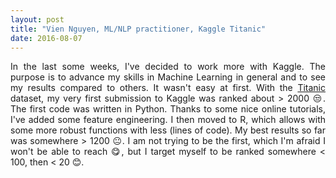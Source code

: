```yaml
---
layout: post
title: "Vien Nguyen, ML/NLP practitioner, Kaggle Titanic"
date: 2016-08-07
---
```


<p align = "justify">
In the last some weeks, I've decided to work more with Kaggle. The purpose is to advance my skills in Machine Learning in general and to see my results compared to others. It wasn't easy at first. With the <a href="https://www.kaggle.com/c/titanic">Titanic</a> dataset, my very first submission to Kaggle was ranked about &gt; 2000 &#128530;. The first code was written in Python. Thanks to some nice online tutorials, I've added some feature engineering. I then moved to R, which allows with some more robust functions with less (lines of code). My best results so far was somewhere &gt; 1200 &#128528;. I am not trying to be the first, which I'm afraid I won't be able to reach &#128523;, but I target myself to be ranked somewhere &lt; 100, then &lt; 20 &#128522;.
</p>
<div>
<script>
  (function(i,s,o,g,r,a,m){i['GoogleAnalyticsObject']=r;i[r]=i[r]||function(){
  (i[r].q=i[r].q||[]).push(arguments)},i[r].l=1*new Date();a=s.createElement(o),
  m=s.getElementsByTagName(o)[0];a.async=1;a.src=g;m.parentNode.insertBefore(a,m)
  })(window,document,'script','https://www.google-analytics.com/analytics.js','ga');

  ga('create', 'UA-77434616-1', 'auto');
  ga('send', 'pageview');

</script>
</div>
